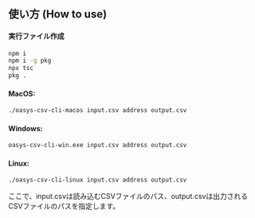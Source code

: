 ## 使い方 (How to use)

#### 実行ファイル作成

```bash
npm i
npm i -g pkg
npx tsc
pkg .
```


#### MacOS:

```bash
./oasys-csv-cli-macos input.csv address output.csv
```

#### Windows:

```bash
oasys-csv-cli-win.exe input.csv address output.csv
```

#### Linux:

```bash
./oasys-csv-cli-linux input.csv address output.csv 
```

ここで、input.csvは読み込むCSVファイルのパス、output.csvは出力されるCSVファイルのパスを指定します。

